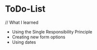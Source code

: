 # ToDo-List

// What I learned 
-  Using the Single Responsibility Principle
-  Creating new form options
-  Using dates

